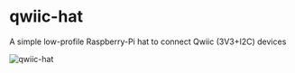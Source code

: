 # qwiic-hat

A simple low-profile Raspberry-Pi hat to connect Qwiic (3V3+I2C) devices

![qwiic-hat](https://user-images.githubusercontent.com/498906/179361533-56bb29a3-3c81-439e-bb80-1e499e5e6a49.jpg)
